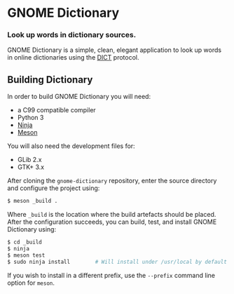 GNOME Dictionary
===============================================================================

### Look up words in dictionary sources.

GNOME Dictionary is a simple, clean, elegant application to look up words in
online dictionaries using the [DICT][dict-rfc] protocol.

## Building Dictionary

In order to build GNOME Dictionary you will need:

  - a C99 compatible compiler
  - Python 3
  - [Ninja](https://ninja-build.org)
  - [Meson](http://mesonbuild.com)

You will also need the development files for:

  - GLib 2.x
  - GTK+ 3.x

After cloning the `gnome-dictionary` repository, enter the source directory
and configure the project using:

```sh
$ meson _build .
```

Where `_build` is the location where the build artefacts should be placed.
After the configuration succeeds, you can build, test, and install GNOME
Dictionary using:

```sh
$ cd _build
$ ninja
$ meson test
$ sudo ninja install		# Will install under /usr/local by default
```

If you wish to install in a different prefix, use the `--prefix` command
line option for `meson`.

[dict-rfc]: https://tools.ietf.org/html/rfc2229

